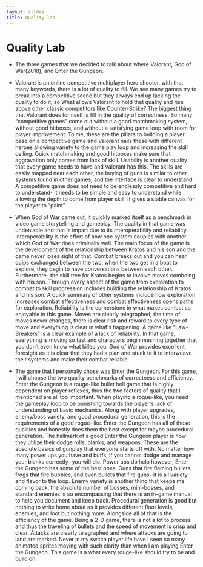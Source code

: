 ```yaml
---
layout: slides
title: Quality lab
---
```


# Quality Lab

* The three games that we decided to talk about where Valorant, God of War(2018), and Enter the Gungeon.
* 	Valorant is an online competitive multiplayer hero shooter, with that many keywords, there is a lot of quality to fill. We see many games try to break into a competitive scene but they always end up lacking the quality to do it, so What allows Valorant to hold that quality and rise above other classic competitors like Counter-Strike? The biggest thing that Valorant does for itself is fill in the quality of correctness. So many “competitive games” come out without a good matchmaking system, without good hitboxes, and without a satisfying game loop with room for player improvement. To me, these are the pillars to building a player base on a competitive game and Valorant nails these with different heroes allowing variety to the game play loop and increasing the skill ceiling. Quick matchmaking and good hitboxes make sure that aggravation only comes from lack of skill. Usability is another quality that every game needs to have and Valorant has this. The skills are easily mapped near each other, the buying of guns is similar to other systems found in other games, and the interface is clear to understand. A competitive game does not need to be endlessly competitive and hard to understand- it needs to be simple and easy to understand while allowing the depth to come from player skill. It gives a stable canvas for the player to “paint”. 
* When God of War came out, it quickly marked itself as a benchmark in video game storytelling and gameplay. The quality in that game was undeniable and that is impart due to its interoperability and reliability. Interoperability is the effort of how one system couples with another which God of War does criminally well. The main focus of the game is the development of the relationship between Kratos and his son and the game never loses sight of that. Combat breaks out and you can hear quips exchanged between the two, when the two get in a boat to explore, they begin to have conversations between each other. Furthermore- the skill tree for Kratos begins to involve moves comboing with his son. Through every aspect of the game from exploration to combat to skill progression includes building the relationship of Kratos and his son. A quick summary of other systems include how exploration increases combat effectiveness and combat effectiveness opens paths for exploration. Reliability is the cornerstone in what makes combat so enjoyable in this game. Moves are clearly telegraphed, the time of moves never changes, there is clear risk and reward to every type of move and everything is clear in what's happening. A game like “Law-Breakers” is a clear example of a lack of reliability. In that game, everything is moving so fast and characters begin meshing together that you don’t even know what killed you. God of War provides excellent foresight as it is clear that they had a plan and stuck to it to interweave their systems and make their combat reliable.

* The game that I personally chose was Enter the Gungeon. For this game, I will choose the two quality benchmarks of correctness and efficiency. Enter the Gungeon is a rouge-like bullet hell game that is highly dependent on player reflexes, thus the two factors of quality that I mentioned are all too important. When playing a rogue-like, you need the gameplay loop to be punishing towards the player's lack of understanding of basic mechanics. Along with player upgrades, enemy/boss variety, and good procedural generation, this is the requirements of a good rogue-like. Enter the Gungeon has all of these qualities and honestly does them the best except for maybe procedural generation. The hallmark of a good Enter the Gungeon player is how they utilize their dodge rolls, blanks, and weapons. These are the absolute basics of gunplay that everyone starts off with. No matter how many power ups you have and buffs, if you cannot dodge and manage your blanks correctly- you will die. Power ups do help however, Enter the Gungeon has some of the best ones. Guns that fire flaming bullets, frogs that fire bubbles, and even bullets that fire guns- it is all variety and flavor to the loop. Enemy variety is another thing that keeps me coming back, the absolute number of bosses, mini-bosses, and standard enemies is so encompassing that there is an in-game manual to help you document and keep track. Procedural generation is good but nothing to write home about as it provides different floor levels, enemies, and loot but nothing more. Alongside all of that is the efficiency of the game. Being a 2-D game, there is not a lot to process and thus the traveling of bullets and the speed of movement is crisp and clear. Attacks are clearly telegraphed and where attacks are going to land are marked. Never in my switch player life have I seen so many animated sprites moving with such clarity than when I am playing Enter the Gungeon. This game is a what every rouge-like should try to be and build on.
